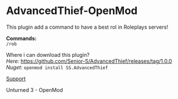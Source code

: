 # AdvancedThief-OpenMod
This plugin add a command to have a best rol in Roleplays servers!

**Commands:**<br />
`/rob`

Where i can download this plugin?<br />
*Here:* https://github.com/Senior-S/AdvancedThief/releases/tag/1.0.0 <br />
*Nuget*: `openmod install SS.AdvancedThief`

[Support](https://discord.com/invite/wMrPygv)

Unturned 3 - OpenMod

